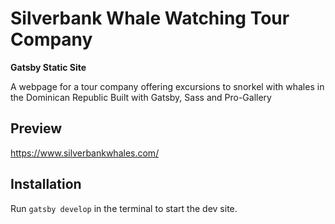 # Silverbank Whale Watching Tour Company

**Gatsby Static Site**

A webpage for a tour company offering excursions to snorkel with whales in the Dominican Republic
Built with Gatsby, Sass and Pro-Gallery


## Preview

https://www.silverbankwhales.com/

## Installation

Run `gatsby develop` in the terminal to start the dev site.
